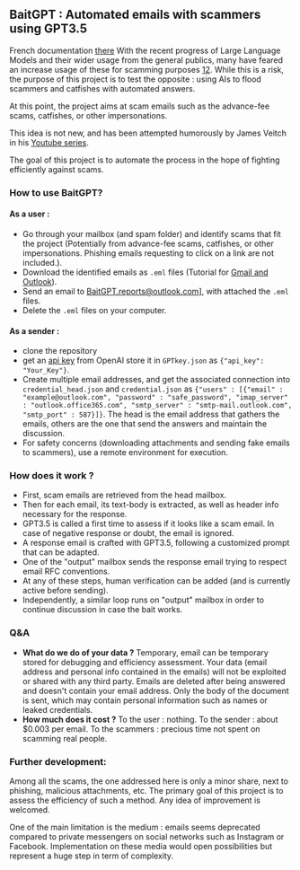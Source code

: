 ## BaitGPT : Automated emails with scammers using GPT3.5

French documentation [there](/readme_fr.md)
With the recent progress of Large Language Models and their wider usage from the general publics, many have feared an increase usage of these for scamming purposes [1](https://www.mcafee.com/blogs/internet-security/chatgpt-a-scammers-newest-tool/)[2](https://medium.com/geekculture/chatgpt-the-new-frontier-of-scamming-and-fraud-6884da6e2ff1). While this is a risk, the purpose of this project is to test the opposite : using AIs to flood scammers and catfishes with automated answers.

At this point, the project aims at scam emails such as the advance-fee scams, catfishes, or other impersonations.

This idea is not new, and has been attempted humorously by James Veitch in his [Youtube series](https://www.youtube.com/playlist?list=PLjaZD_N3WCf-SzY9lQqsUNbubksD_KCPT).

The goal of this project is to automate the process in the hope of fighting efficiently against scams.

### How to use BaitGPT?
#### As a user :
- Go through your mailbox (and spam folder) and identify scams that fit the project (Potentially from advance-fee scams, catfishes, or other impersonations. Phishing emails requesting to click on a link are not included.).
- Download the identified emails as `.eml` files (Tutorial for [Gmail and Outlook](https://www.codetwo.com/kb/export-email-to-file/#outlook-on-the-web)).
- Send an email to [BaitGPT.reports@outlook.com](mailto:BaitGPT.reports@outlook.com?subject=[GitHub]%20Scams%20report)], with attached the `.eml` files.
- Delete the `.eml` files on your computer.
#### As a sender :
- clone the repository
- get an [api key](https://platform.openai.com/account/api-keys) from OpenAI store it in `GPTkey.json` as `{"api_key": "Your_Key"}`.
- Create multiple email addresses, and get the associated connection into `credential_head.json` and `credential.json` as `{"users" : [{"email" : "example@outlook.com", "password" : "safe_password", "imap_server" : "outlook.office365.com", "smtp_server" : "smtp-mail.outlook.com", "smtp_port" : 587}]}`. The head is the email address that gathers the emails, others are the one that send the answers and maintain the discussion.
- For safety concerns (downloading attachments and sending fake emails to scammers), use a remote environment for execution.
### How does it work ?
- First, scam emails are retrieved from the head mailbox.
- Then for each email, its text-body is extracted, as well as header info necessary for the response.
- GPT3.5 is called a first time to assess if it looks like a scam email. In case of negative response or doubt, the email is ignored.
- A response email is crafted with GPT3.5, following a customized prompt that can be adapted.
- One of the "output" mailbox sends the response email trying to respect email RFC conventions.
- At any of these steps, human verification can be added (and is currently active before sending).
- Independently, a similar loop runs on "output" mailbox in order to continue discussion in case the bait works.
### Q&A
- **What do we do of your data ?**
Temporary, email can be temporary stored for debugging and efficiency assessment.
Your data (email address and personal info contained in the emails) will not be exploited or shared with any third party.
Emails are deleted after being answered and doesn't contain your email address. Only the body of the document is sent, which may contain personal information such as names or leaked credentials.
- **How much does it cost ?**
To the user : nothing. To the sender : about $0.003 per email. To the scammers : precious time not spent on scamming real people.
### Further development:
Among all the scams, the one addressed here is only a minor share, next to phishing, malicious attachments, etc. The primary goal of this project is to assess the efficiency of such a method. Any idea of improvement is welcomed.

One of the main limitation is the medium : emails seems deprecated compared to private messengers on social networks such as Instagram or Facebook. Implementation on these media would open possibilities but represent a huge step in term of complexity.
